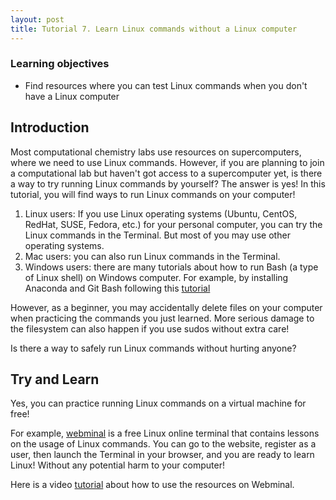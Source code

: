 ```yaml
---
layout: post
title: Tutorial 7. Learn Linux commands without a Linux computer
---
```


### Learning objectives

* Find resources where you can test Linux commands when you don't have a Linux computer

## Introduction

Most computational chemistry labs use resources on supercomputers, where we need to use Linux commands. However, if you are planning to join a computational lab but haven't got access to a supercomputer yet, is there a way to try running Linux commands by yourself?
The answer is yes! In this tutorial, you will find ways to run Linux commands on your computer!

1. Linux users: If you use Linux operating systems (Ubuntu, CentOS, RedHat, SUSE, Fedora, etc.) for your personal computer, you can try the Linux commands in the Terminal. But most of you may use other operating systems.
2. Mac users: you can also run Linux commands in the Terminal.
3. Windows users: there are many tutorials about how to run Bash (a type of Linux shell) on Windows computer. For example, by installing Anaconda and Git Bash following this [tutorial](https://www.earthdatascience.org/workshops/setup-earth-analytics-python/setup-git-bash-conda/)

However, as a beginner, you may accidentally delete files on your computer when practicing the commands you just learned. More serious damage to the filesystem can also happen if you use sudos without extra care!

Is there a way to safely run Linux commands without hurting anyone?

## Try and Learn
Yes, you can practice running Linux commands on a virtual machine for free!

For example, [webminal](https://www.webminal.org/) is a free Linux online terminal that contains lessons on the usage of Linux commands. You can go to the website, register as a user, then launch the Terminal in your browser, and you are ready to learn Linux! Without any potential harm to your computer!

Here is a video [tutorial]([https://youtu.be/57nPeR8T_gI) about how to use the resources on Webminal.
